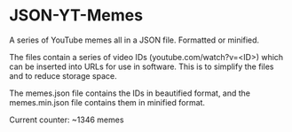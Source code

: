 # JSON-YT-Memes
A series of YouTube memes all in a JSON file. Formatted or minified.

The files contain a series of video IDs (youtube.com/watch?v=\<ID\>) which can be inserted into URLs for use in software. This is to simplify the files and to reduce storage space.

The memes.json file contains the IDs in beautified format, and the memes.min.json file contains them in minified format.

Current counter: ~1346 memes
